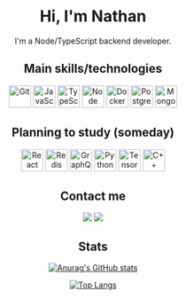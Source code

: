 <div align="center">
  
# Hi, I'm Nathan
I'm a Node/TypeScript backend developer.

## Main skills/technologies
<img src="https://cdn.jsdelivr.net/gh/devicons/devicon/icons/git/git-original.svg" alt="Git" title="Git" width="40" heigth="40" style="max-width: 100%;">
<img src="https://cdn.jsdelivr.net/gh/devicons/devicon/icons/javascript/javascript-plain.svg" alt="JavaScript" title="JavaScript" width="40" heigth="40" style="max-width: 100%;">
<img src="https://cdn.jsdelivr.net/gh/devicons/devicon/icons/typescript/typescript-original.svg" alt="TypeScript" title="TypeScript" width="40" heigth="40" style="max-width: 100%;">
<img src="https://cdn.jsdelivr.net/gh/devicons/devicon/icons/nodejs/nodejs-original.svg" alt="Node" title="Node" width="40" heigth="40" style="max-width: 100%;">
<img src="https://cdn.jsdelivr.net/gh/devicons/devicon/icons/docker/docker-original.svg" alt="Docker" title="Docker" width="40" heigth="40" style="max-width: 100%;">
<img src="https://cdn.jsdelivr.net/gh/devicons/devicon/icons/postgresql/postgresql-original.svg" alt="PostgreSQL" title="PostgreSQL" width="40" heigth="40" style="max-width: 100%;">
<img src="https://cdn.jsdelivr.net/gh/devicons/devicon/icons/mongodb/mongodb-original.svg" alt="MongoDB" title="MongoDB" width="40" heigth="40" style="max-width: 100%;">

## Planning to study (someday)
<img src="https://cdn.jsdelivr.net/gh/devicons/devicon/icons/react/react-original.svg" alt="React" title="React" width="40" height="40" style="max-width: 100%;"/>
<img src="https://cdn.jsdelivr.net/gh/devicons/devicon/icons/redis/redis-original.svg" alt="Redis" title="Redis" width="40" heigth="40" style="max-width: 100%;">
<img src="https://cdn.jsdelivr.net/gh/devicons/devicon/icons/graphql/graphql-plain.svg" alt="GraphQL" title="GraphQL" width="40" heigth="40" style="max-width: 100%;">
<img src="https://cdn.jsdelivr.net/gh/devicons/devicon/icons/python/python-original.svg" alt="Python" title="Python" width="40" heigth="40" style="max-width: 100%;">
<img src="https://cdn.jsdelivr.net/gh/devicons/devicon/icons/tensorflow/tensorflow-original.svg" alt="TensorFlow" title="TensorFlow" width="40" heigth="40" style="max-width: 100%;">
<img src="https://cdn.jsdelivr.net/gh/devicons/devicon/icons/cplusplus/cplusplus-original.svg" alt="C++" title="C++" width="40" heigth="40" style="max-width: 100%;">

## Contact me
<a href="https://www.linkedin.com/in/nathanmurillo/?locale=en_US"><img src="https://img.shields.io/badge/LinkedIn-0077B5?style=for-the-badge&logo=linkedin&logoColor=white"></img></a>
<a href="mailto:nathanmurillodeoliveira@gmail.com"><img src="https://img.shields.io/badge/Gmail-D14836?style=for-the-badge&logo=gmail&logoColor=white"></img></a>

## Stats
[![Anurag's GitHub stats](https://github-readme-stats.vercel.app/api?username=NathanMBR&show_icons=true&theme=dark)](https://github.com/anuraghazra/github-readme-stats)
  
[![Top Langs](https://github-readme-stats.vercel.app/api/top-langs/?username=nathanMBR&layout=compact&theme=dark)](https://github.com/anuraghazra/github-readme-stats)
  
</div>
